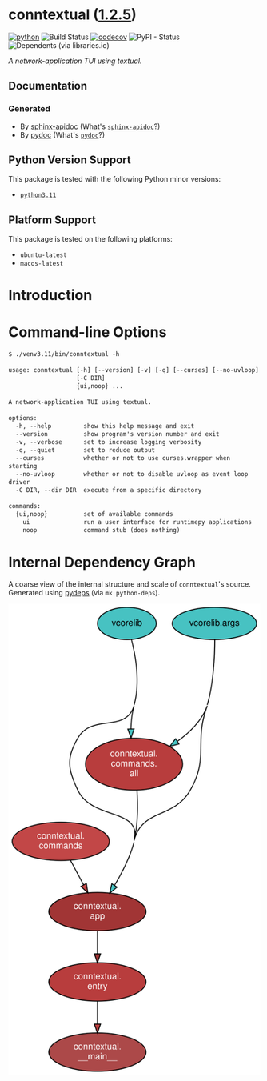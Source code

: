 <!--
    =====================================
    generator=datazen
    version=3.1.3
    hash=cf05c91e2e3048cefffb2fc04a2f9c7b
    =====================================
-->

# conntextual ([1.2.5](https://pypi.org/project/conntextual/))

[![python](https://img.shields.io/pypi/pyversions/conntextual.svg)](https://pypi.org/project/conntextual/)
![Build Status](https://github.com/vkottler/conntextual/workflows/Python%20Package/badge.svg)
[![codecov](https://codecov.io/gh/vkottler/conntextual/branch/master/graphs/badge.svg?branch=master)](https://codecov.io/github/vkottler/conntextual)
![PyPI - Status](https://img.shields.io/pypi/status/conntextual)
![Dependents (via libraries.io)](https://img.shields.io/librariesio/dependents/pypi/conntextual)

*A network-application TUI using textual.*

## Documentation

### Generated

* By [sphinx-apidoc](https://vkottler.github.io/python/sphinx/conntextual)
(What's [`sphinx-apidoc`](https://www.sphinx-doc.org/en/master/man/sphinx-apidoc.html)?)
* By [pydoc](https://vkottler.github.io/python/pydoc/conntextual.html)
(What's [`pydoc`](https://docs.python.org/3/library/pydoc.html)?)

## Python Version Support

This package is tested with the following Python minor versions:

* [`python3.11`](https://docs.python.org/3.11/)

## Platform Support

This package is tested on the following platforms:

* `ubuntu-latest`
* `macos-latest`

# Introduction

# Command-line Options

```
$ ./venv3.11/bin/conntextual -h

usage: conntextual [-h] [--version] [-v] [-q] [--curses] [--no-uvloop]
                   [-C DIR]
                   {ui,noop} ...

A network-application TUI using textual.

options:
  -h, --help         show this help message and exit
  --version          show program's version number and exit
  -v, --verbose      set to increase logging verbosity
  -q, --quiet        set to reduce output
  --curses           whether or not to use curses.wrapper when starting
  --no-uvloop        whether or not to disable uvloop as event loop driver
  -C DIR, --dir DIR  execute from a specific directory

commands:
  {ui,noop}          set of available commands
    ui               run a user interface for runtimepy applications
    noop             command stub (does nothing)

```

# Internal Dependency Graph

A coarse view of the internal structure and scale of
`conntextual`'s source.
Generated using [pydeps](https://github.com/thebjorn/pydeps) (via
`mk python-deps`).

![conntextual's Dependency Graph](im/pydeps.svg)
